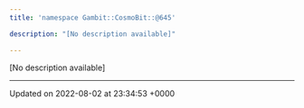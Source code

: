 ```yaml
---
title: 'namespace Gambit::CosmoBit::@645'

description: "[No description available]"

---
```







[No description available]






-------------------------------

Updated on 2022-08-02 at 23:34:53 +0000